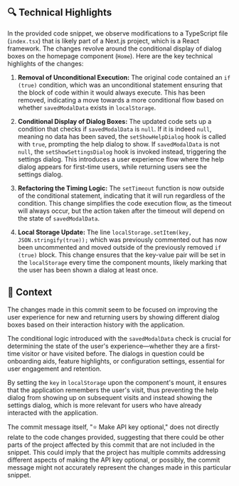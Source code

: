 ## 🔍 Technical Highlights

In the provided code snippet, we observe modifications to a TypeScript file (`index.tsx`) that is likely part of a Next.js project, which is a React framework. The changes revolve around the conditional display of dialog boxes on the homepage component (`Home`). Here are the key technical highlights of the changes:

1. **Removal of Unconditional Execution:**
   The original code contained an `if (true)` condition, which was an unconditional statement ensuring that the block of code within it would always execute. This has been removed, indicating a move towards a more conditional flow based on whether `savedModalData` exists in `localStorage`.

2. **Conditional Display of Dialog Boxes:**
   The updated code sets up a condition that checks if `savedModalData` is `null`. If it is indeed `null`, meaning no data has been saved, the `setShowHelpDialog` hook is called with `true`, prompting the help dialog to show. If `savedModalData` is not `null`, the `setShowSettingsDialog` hook is invoked instead, triggering the settings dialog. This introduces a user experience flow where the help dialog appears for first-time users, while returning users see the settings dialog.

3. **Refactoring the Timing Logic:**
   The `setTimeout` function is now outside of the conditional statement, indicating that it will run regardless of the condition. This change simplifies the code execution flow, as the timeout will always occur, but the action taken after the timeout will depend on the state of `savedModalData`.

4. **Local Storage Update:**
   The line `localStorage.setItem(key, JSON.stringify(true));` which was previously commented out has now been uncommented and moved outside of the previously removed `if (true)` block. This change ensures that the key-value pair will be set in the `localStorage` every time the component mounts, likely marking that the user has been shown a dialog at least once.

## 📝 Context

The changes made in this commit seem to be focused on improving the user experience for new and returning users by showing different dialog boxes based on their interaction history with the application.

The conditional logic introduced with the `savedModalData` check is crucial for determining the state of the user's experience—whether they are a first-time visitor or have visited before. The dialogs in question could be onboarding aids, feature highlights, or configuration settings, essential for user engagement and retention.

By setting the `key` in `localStorage` upon the component's mount, it ensures that the application remembers the user's visit, thus preventing the help dialog from showing up on subsequent visits and instead showing the settings dialog, which is more relevant for users who have already interacted with the application.

The commit message itself, "⭐ Make API key optional," does not directly relate to the code changes provided, suggesting that there could be other parts of the project affected by this commit that are not included in the snippet. This could imply that the project has multiple commits addressing different aspects of making the API key optional, or possibly, the commit message might not accurately represent the changes made in this particular snippet.